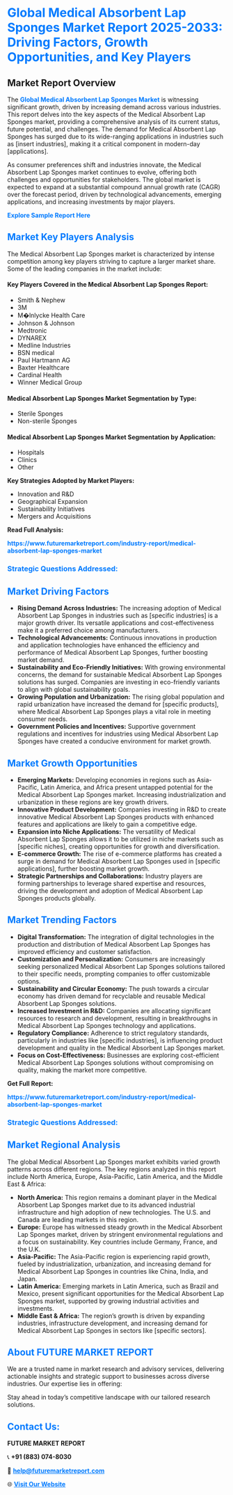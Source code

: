 <h1 style="color: #007BFF;">Global Medical Absorbent Lap Sponges Market Report 2025-2033: Driving Factors, Growth Opportunities, and Key Players</h1>

<section id="overview">
<h2>Market Report Overview</h2>
<p>The <a href="https://www.futuremarketreport.com/industry-report/medical-absorbent-lap-sponges-market" style="color: #007BFF; text-decoration: none;"><strong>Global Medical Absorbent Lap Sponges Market</strong></a> is witnessing significant growth, driven by increasing demand across various industries. This report delves into the key aspects of the Medical Absorbent Lap Sponges market, providing a comprehensive analysis of its current status, future potential, and challenges. The demand for Medical Absorbent Lap Sponges has surged due to its wide-ranging applications in industries such as [insert industries], making it a critical component in modern-day [applications].</p>
<p>As consumer preferences shift and industries innovate, the Medical Absorbent Lap Sponges market continues to evolve, offering both challenges and opportunities for stakeholders. The global market is expected to expand at a substantial compound annual growth rate (CAGR) over the forecast period, driven by technological advancements, emerging applications, and increasing investments by major players.</p>
</section>

<section id="overview">
<p><a href="https://www.futuremarketreport.com/request-sample/reportId=89605" style="color: #007BFF; text-decoration: none;"><strong>Explore Sample Report Here</strong></a></p>
</section>

<section id="key-players">
<h2 style="color: #007BFF;">Market Key Players Analysis</h2>
<p>The Medical Absorbent Lap Sponges market is characterized by intense competition among key players striving to capture a larger market share. Some of the leading companies in the market include:</p>
<h4>Key Players Covered in the Medical Absorbent Lap Sponges Report:</h4>
<ul><li>Smith &amp; Nephew</li><li>3M</li><li>M�lnlycke Health Care</li><li>Johnson &amp; Johnson</li><li>Medtronic</li><li>DYNAREX</li><li>Medline Industries</li><li>BSN medical</li><li>Paul Hartmann AG</li><li>Baxter Healthcare</li><li>Cardinal Health</li><li>Winner Medical Group</li></ul>
<h4>Medical Absorbent Lap Sponges Market Segmentation by Type:</h4>
<ul><li>Sterile Sponges</li><li>Non-sterile Sponges</li></ul>

<h4>Medical Absorbent Lap Sponges Market Segmentation by Application:</h4>
<ul><li>Hospitals</li><li>Clinics</li><li>Other</li></ul>
<p><strong>Key Strategies Adopted by Market Players:</strong></p>
<ul>
<li>Innovation and R&D</li>
<li>Geographical Expansion</li>
<li>Sustainability Initiatives</li>
<li>Mergers and Acquisitions</li>
</ul>
</section>

<section>
<p><strong>Read Full Analysis: </strong></p><a href="https://www.futuremarketreport.com/industry-report/medical-absorbent-lap-sponges-market" style="color: #007BFF; text-decoration: none;"><strong>https://www.futuremarketreport.com/industry-report/medical-absorbent-lap-sponges-market</strong></a>
<h3 style="color: #007BFF;">Strategic Questions Addressed:</h3>
</section>

<section id="driving-factors">
<h2 style="color: #007BFF;">Market Driving Factors</h2>
<ul>
<li><strong>Rising Demand Across Industries:</strong> The increasing adoption of Medical Absorbent Lap Sponges in industries such as [specific industries] is a major growth driver. Its versatile applications and cost-effectiveness make it a preferred choice among manufacturers.</li>
<li><strong>Technological Advancements:</strong> Continuous innovations in production and application technologies have enhanced the efficiency and performance of Medical Absorbent Lap Sponges, further boosting market demand.</li>
<li><strong>Sustainability and Eco-Friendly Initiatives:</strong> With growing environmental concerns, the demand for sustainable Medical Absorbent Lap Sponges solutions has surged. Companies are investing in eco-friendly variants to align with global sustainability goals.</li>
<li><strong>Growing Population and Urbanization:</strong> The rising global population and rapid urbanization have increased the demand for [specific products], where Medical Absorbent Lap Sponges plays a vital role in meeting consumer needs.</li>
<li><strong>Government Policies and Incentives:</strong> Supportive government regulations and incentives for industries using Medical Absorbent Lap Sponges have created a conducive environment for market growth.</li>
</ul>
</section>

<section id="growth-opportunities">
<h2 style="color: #007BFF;">Market Growth Opportunities</h2>
<ul>
<li><strong>Emerging Markets:</strong> Developing economies in regions such as Asia-Pacific, Latin America, and Africa present untapped potential for the Medical Absorbent Lap Sponges market. Increasing industrialization and urbanization in these regions are key growth drivers.</li>
<li><strong>Innovative Product Development:</strong> Companies investing in R&D to create innovative Medical Absorbent Lap Sponges products with enhanced features and applications are likely to gain a competitive edge.</li>
<li><strong>Expansion into Niche Applications:</strong> The versatility of Medical Absorbent Lap Sponges allows it to be utilized in niche markets such as [specific niches], creating opportunities for growth and diversification.</li>
<li><strong>E-commerce Growth:</strong> The rise of e-commerce platforms has created a surge in demand for Medical Absorbent Lap Sponges used in [specific applications], further boosting market growth.</li>
<li><strong>Strategic Partnerships and Collaborations:</strong> Industry players are forming partnerships to leverage shared expertise and resources, driving the development and adoption of Medical Absorbent Lap Sponges products globally.</li>
</ul>
</section>

<section id="trending-factors">
<h2 style="color: #007BFF;">Market Trending Factors</h2>
<ul>
<li><strong>Digital Transformation:</strong> The integration of digital technologies in the production and distribution of Medical Absorbent Lap Sponges has improved efficiency and customer satisfaction.</li>
<li><strong>Customization and Personalization:</strong> Consumers are increasingly seeking personalized Medical Absorbent Lap Sponges solutions tailored to their specific needs, prompting companies to offer customizable options.</li>
<li><strong>Sustainability and Circular Economy:</strong> The push towards a circular economy has driven demand for recyclable and reusable Medical Absorbent Lap Sponges solutions.</li>
<li><strong>Increased Investment in R&D:</strong> Companies are allocating significant resources to research and development, resulting in breakthroughs in Medical Absorbent Lap Sponges technology and applications.</li>
<li><strong>Regulatory Compliance:</strong> Adherence to strict regulatory standards, particularly in industries like [specific industries], is influencing product development and quality in the Medical Absorbent Lap Sponges market.</li>
<li><strong>Focus on Cost-Effectiveness:</strong> Businesses are exploring cost-efficient Medical Absorbent Lap Sponges solutions without compromising on quality, making the market more competitive.</li>
</ul>
</section>

<section>
<p><strong>Get Full Report: </strong></p><a href="https://www.futuremarketreport.com/industry-report/medical-absorbent-lap-sponges-market" style="color: #007BFF; text-decoration: none;"><strong>https://www.futuremarketreport.com/industry-report/medical-absorbent-lap-sponges-market</strong></a>
<h3 style="color: #007BFF;">Strategic Questions Addressed:</h3>
</section>


<section id="regional-analysis">
<h2 style="color: #007BFF;">Market Regional Analysis</h2>
<p>The global Medical Absorbent Lap Sponges market exhibits varied growth patterns across different regions. The key regions analyzed in this report include North America, Europe, Asia-Pacific, Latin America, and the Middle East & Africa:</p>
<ul>
<li><strong>North America:</strong> This region remains a dominant player in the Medical Absorbent Lap Sponges market due to its advanced industrial infrastructure and high adoption of new technologies. The U.S. and Canada are leading markets in this region.</li>
<li><strong>Europe:</strong> Europe has witnessed steady growth in the Medical Absorbent Lap Sponges market, driven by stringent environmental regulations and a focus on sustainability. Key countries include Germany, France, and the U.K.</li>
<li><strong>Asia-Pacific:</strong> The Asia-Pacific region is experiencing rapid growth, fueled by industrialization, urbanization, and increasing demand for Medical Absorbent Lap Sponges in countries like China, India, and Japan.</li>
<li><strong>Latin America:</strong> Emerging markets in Latin America, such as Brazil and Mexico, present significant opportunities for the Medical Absorbent Lap Sponges market, supported by growing industrial activities and investments.</li>
<li><strong>Middle East & Africa:</strong> The region’s growth is driven by expanding industries, infrastructure development, and increasing demand for Medical Absorbent Lap Sponges in sectors like [specific sectors].</li>
</ul>
</section>

<footer>
<h2 style="color: #007BFF;">About FUTURE MARKET REPORT</h2>
<p>We are a trusted name in market research and advisory services, delivering actionable insights and strategic support to businesses across diverse industries. Our expertise lies in offering:</p>

<p>Stay ahead in today’s competitive landscape with our tailored research solutions.</p>

<h2 style="color: #007BFF;">Contact Us:</h2>
<p><strong>FUTURE MARKET REPORT</strong></p>
<p>📞 <strong>+91 (883) 074-8030</strong></p>
<p>📧 <strong><a href="mailto:help@futuremarketreport.com" style="color: #007BFF;">help@futuremarketreport.com</a></strong></p>
<p>🌐 <strong><a href="https://www.futuremarketreport.com/" style="color: #007BFF;">Visit Our Website</a></strong></p>
</footer>